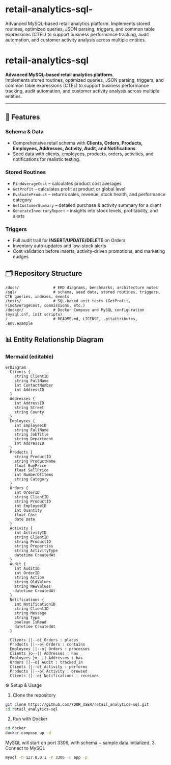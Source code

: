 # retail-analytics-sql-
Advanced MySQL-based retail analytics platform. Implements stored routines, optimized queries, JSON parsing, triggers, and common table expressions (CTEs) to support business performance tracking, audit automation, and customer activity analysis across multiple entities.

# retail-analytics-sql

**Advanced MySQL-based retail analytics platform.**  
Implements stored routines, optimized queries, JSON parsing, triggers, and common table expressions (CTEs) to support business performance tracking, audit automation, and customer activity analysis across multiple entities.

---

## 🚀 Features

### Schema & Data
- Comprehensive retail schema with **Clients, Orders, Products, Employees, Addresses, Activity, Audit, and Notifications**.
- Seed data with clients, employees, products, orders, activities, and notifications for realistic testing.

### Stored Routines
- `FindAverageCost` – calculates product cost averages
- `GetProfit` – calculates profit at product or global level
- `EvaluateProduct` – returns sales, revenue, stock health, and performance category
- `GetCustomerSummary` – detailed purchase & activity summary for a client
- `GenerateInventoryReport` – insights into stock levels, profitability, and alerts

### Triggers
- Full audit trail for **INSERT/UPDATE/DELETE** on Orders
- Inventory auto-updates and low-stock alerts
- Cost validation before inserts, activity-driven promotions, and marketing nudges


## 🗂️ Repository Structure

```text
/docs/               # ERD diagrams, benchmarks, architecture notes
/sql/                # schema, seed data, stored routines, triggers, CTE queries, indexes, events
/tests/              # SQL-based unit tests (GetProfit, FindAverageCost, commissions, etc.)
/docker/             # Docker Compose and MySQL configuration (mysql.cnf, init scripts)
/                    # README.md, LICENSE, .gitattributes, .env.example
```

## 📊 Entity Relationship Diagram

### Mermaid (editable)
```mermaid
erDiagram
  Clients {
    string ClientID
    string FullName
    int ContactNumber
    int AddressID
  }
  Addresses {
    int AddressID
    string Street
    string County
  }
  Employees {
    int EmployeeID
    string FullName
    string JobTitle
    string Department
    int AddressID
  }
  Products {
    string ProductID
    string ProductName
    float BuyPrice
    float SellPrice
    int NumberOfItems
    string Category
  }
  Orders {
    int OrderID
    string ClientID
    string ProductID
    int EmployeeID
    int Quantity
    float Cost
    date Date
  }
  Activity {
    int ActivityID
    string ClientID
    string ProductID
    string Properties
    string ActivityType
    datetime CreatedAt
  }
  Audit {
    int AuditID
    int OrderID
    string Action
    string OldValues
    string NewValues
    datetime CreatedAt
  }
  Notifications {
    int NotificationID
    string ClientID
    string Message
    string Type
    boolean IsRead
    datetime CreatedAt
  }

  Clients ||--o{ Orders : places
  Products ||--o{ Orders : contains
  Employees ||--o{ Orders : processes
  Clients }o--|| Addresses : has
  Employees }o--|| Addresses : has
  Orders ||--o{ Audit : tracked_in
  Clients ||--o{ Activity : performs
  Products ||--o{ Activity : browsed
  Clients ||--o{ Notifications : receives
```

⚙️ Setup & Usage
1. Clone the repository
```bash
git clone https://github.com/YOUR_USER/retail_analytics-sql.git
cd retail_analytics-sql
```
2. Run with Docker
```bash
cd docker
docker-compose up -d
```
MySQL will start on port 3306, with schema + sample data initialized.
3. Connect to MySQL
```bash
mysql -h 127.0.0.1 -P 3306 -u app -p
```



